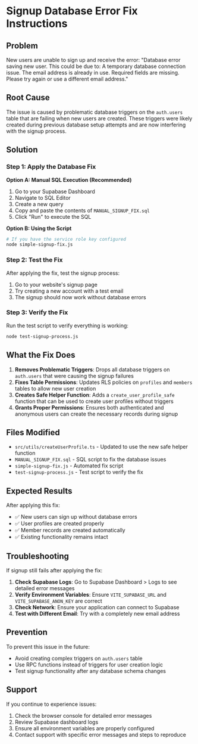 # Signup Database Error Fix Instructions

## Problem
New users are unable to sign up and receive the error: "Database error saving new user. This could be due to: A temporary database connection issue. The email address is already in use. Required fields are missing. Please try again or use a different email address."

## Root Cause
The issue is caused by problematic database triggers on the `auth.users` table that are failing when new users are created. These triggers were likely created during previous database setup attempts and are now interfering with the signup process.

## Solution

### Step 1: Apply the Database Fix

**Option A: Manual SQL Execution (Recommended)**
1. Go to your Supabase Dashboard
2. Navigate to SQL Editor
3. Create a new query
4. Copy and paste the contents of `MANUAL_SIGNUP_FIX.sql`
5. Click "Run" to execute the SQL

**Option B: Using the Script**
```bash
# If you have the service role key configured
node simple-signup-fix.js
```

### Step 2: Test the Fix

After applying the fix, test the signup process:

1. Go to your website's signup page
2. Try creating a new account with a test email
3. The signup should now work without database errors

### Step 3: Verify the Fix

Run the test script to verify everything is working:
```bash
node test-signup-process.js
```

## What the Fix Does

1. **Removes Problematic Triggers**: Drops all database triggers on `auth.users` that were causing the signup failures
2. **Fixes Table Permissions**: Updates RLS policies on `profiles` and `members` tables to allow new user creation
3. **Creates Safe Helper Function**: Adds a `create_user_profile_safe` function that can be used to create user profiles without triggers
4. **Grants Proper Permissions**: Ensures both authenticated and anonymous users can create the necessary records during signup

## Files Modified

- `src/utils/createUserProfile.ts` - Updated to use the new safe helper function
- `MANUAL_SIGNUP_FIX.sql` - SQL script to fix the database issues
- `simple-signup-fix.js` - Automated fix script
- `test-signup-process.js` - Test script to verify the fix

## Expected Results

After applying this fix:
- ✅ New users can sign up without database errors
- ✅ User profiles are created properly
- ✅ Member records are created automatically
- ✅ Existing functionality remains intact

## Troubleshooting

If signup still fails after applying the fix:

1. **Check Supabase Logs**: Go to Supabase Dashboard > Logs to see detailed error messages
2. **Verify Environment Variables**: Ensure `VITE_SUPABASE_URL` and `VITE_SUPABASE_ANON_KEY` are correct
3. **Check Network**: Ensure your application can connect to Supabase
4. **Test with Different Email**: Try with a completely new email address

## Prevention

To prevent this issue in the future:
- Avoid creating complex triggers on `auth.users` table
- Use RPC functions instead of triggers for user creation logic
- Test signup functionality after any database schema changes

## Support

If you continue to experience issues:
1. Check the browser console for detailed error messages
2. Review Supabase dashboard logs
3. Ensure all environment variables are properly configured
4. Contact support with specific error messages and steps to reproduce